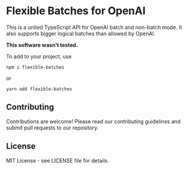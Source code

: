 # Flexible Batches for OpenAI

This is a united TypeScript API for OpenAI batch and non-batch mode. It also supports bigger logical batches than allowed by OpenAI.

**This software wasn't tested.**

To add to your project, use
```
npm i flexible-batches
```
or
```
yarn add flexible-batches
```

## Contributing

Contributions are welcome! Please read our contributing guidelines and submit pull requests to our repository.

## License

MIT License - see LICENSE file for details.
